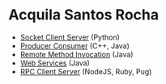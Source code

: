 # Acquila Santos Rocha

- [Socket Client Server](https://github.com/Sistemas-Distribuidos-UFG/AcquilaSantosRocha/tree/master/ClientServer) (Python)
- [Producer Consumer](https://github.com/Sistemas-Distribuidos-UFG/AcquilaSantosRocha/tree/master/ProducerConsumer) (C++, Java)
- [Remote Method Invocation](https://github.com/Sistemas-Distribuidos-UFG/AcquilaSantosRocha/tree/master/RMI) (Java)
- [Web Services](https://github.com/Sistemas-Distribuidos-UFG/AcquilaSantosRocha/tree/master/WebServices) (Java)
- [RPC Client Server](https://github.com/Sistemas-Distribuidos-UFG/AcquilaSantosRocha/tree/master/RPC) (NodeJS, Ruby, Pug)
